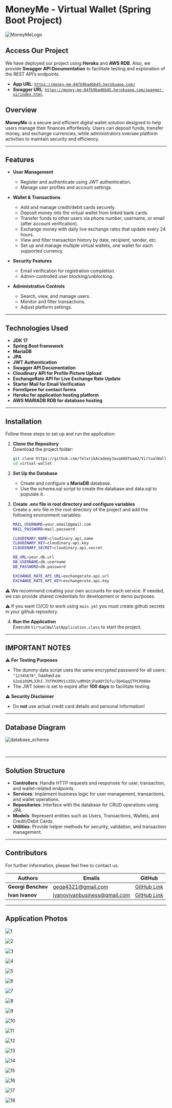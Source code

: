 # MoneyMe - Virtual Wallet (Spring Boot Project)
![MoneyMeLogo](https://github.com/user-attachments/assets/98547bea-8307-417d-b036-dfc0c4cf4f18)

## Access Our Project

We have deployed our project using **Heroku** and **AWS RDB**. Also, we provide **Swagger API Documentation** to facilitate testing and exploration of the REST API’s endpoints.

- **App URL**: [`https://money-me-84fb9ba46b45.herokuapp.com/`](https://money-me-84fb9ba46b45.herokuapp.com/)  
- **Swagger URL**: [`https://money-me-84fb9ba46b45.herokuapp.com/swagger-ui/index.html`](https://money-me-84fb9ba46b45.herokuapp.com/swagger-ui/index.html)

## Overview

**MoneyMe** is a secure and efficient digital wallet solution designed to help users manage their finances effortlessly. Users can deposit funds, transfer money, and exchange currencies, while administrators oversee platform activities to maintain security and efficiency.

---

## Features

- **User Management**
  - Register and authenticate using JWT authentication.
  - Manage user profiles and account settings.
  
- **Wallet & Transactions**
  - Add and manage credit/debit cards securely.
  - Deposit money into the virtual wallet from linked bank cards.
  - Transfer funds to other users via phone number, username, or email (after account verification).
  - Exchange money with daily live exchange rates that update every 24 hours.
  - View and filter transaction history by date, recipient, sender, etc.
  - Set up and manage multiple virtual wallets, one wallet for each supported currency.

- **Security Features**
  - Email verification for registration completion.
  - Admin-controlled user blocking/unblocking.
  
- **Administrative Controls**
  - Search, view, and manage users.
  - Monitor and filter transactions.
  - Adjust platform settings.

---

## Technologies Used

- **JDK 17**
- **Spring Boot framework**
- **MariaDB**
- **JPA**
- **JWT Authentication**
- **Swagger API Documentation**
- **Cloudinary API for Profile Picture Upload**
- **ExchangeRate API for Live Exchange Rate Update**
- **Starter Mail for Email Verification**
- **FormSpree for contact forms**
- **Heroku for application hosting platform**
- **AWS MARIADB RDB for database hosting**

---

## Installation

Follow these steps to set up and run the application:

1. **Clone the Repository**  
   Download the project folder:
   ```sh
   git clone https://github.com/TelerikAcademyJavaA68Team2/VirtualWallet.git
   cd virtual-wallet
   ```
 
2. **Set Up the Database**  
   - Create and configure a **MariaDB** database.  
   - Use the schema.sql script to create the database and data.sql to populate it.

3. **Create .env file in root directory and configure variables**  
   Create a .env file in the root directory of the project and add the following environment variables:
   ```sh
   MAIL_USERNAME=your.email@gmail.com
   MAIL_PASSWORD=mail.password

   CLOUDINARY_NAME=cloudinary.api.name
   CLOUDINARY_KEY=cloudinary.api.key
   CLOUDINARY_SECRET=cloudinary.api.secret

   DB_URL=your.db.url
   DB_USERNAME=db.username
   DB_PASSWORD=db.password

   EXCHANGE_RATE_API_URL=exchangerate.api.url
   EXCHANGE_RATE_API_KEY=exchangerate.api.key
   ```
 ⚠️ We recommend creating your own accounts for each service. If needed, we can provide shared credentials for development or demo purposes.

 ⚠️ If you want CI/CD to work using `main.yml` you must create github secrets in your github repository.

4. **Run the Application**  
   Execute `VirtualWalletApplication.class` to start the project.

---

## **IMPORTANT NOTES**

⚠️ **For Testing Purposes**  
- The dummy data script uses the same encrypted password for all users: `"12345678"`, hashed as:  
  `$2a$10$ML33hI.7hTPKXMV1s35D/udMXQtjFpOdYIGfu/IQ4GqqITPCP088m`
- The JWT token is set to expire after **100 days** to facilitate testing.

⚠️ **Security Disclaimer**  
- Do **not** use actual credit card details and personal information!  

---

## Database Diagram

![database_schema](https://github.com/user-attachments/assets/f8ef7cf4-9b54-4b7e-82f1-1fb523fcc047)

<br>

---

## Solution Structure

- **Controllers**: Handle HTTP requests and responses for user, transaction, and wallet-related endpoints.
- **Services**: Implement business logic for user management, transactions, and wallet operations.
- **Repositories**: Interface with the database for CRUD operations using JPA.
- **Models**: Represent entities such as Users, Transactions, Wallets, and Credit/Debit Cards.
- **Utilities**: Provide helper methods for security, validation, and transaction management.

---

## Contributors

For further information, please feel free to contact us:

| Authors               | Emails                       | GitHub                                           |
|-----------------------|------------------------------|--------------------------------------------------|
| **Georgi Benchev**    | gega4321@gmail.com           | [GitHub Link](https://github.com/Georgi-Benchev) |
| **Ivan Ivanov**       | ivanovivanbusiness@gmail.com | [GitHub Link](https://github.com/ivanoffcode)    |

---

## Application Photos

![1](https://github.com/user-attachments/assets/ef2eefac-4c7d-47f9-b838-c0d2c75bf5e1)

![2](https://github.com/user-attachments/assets/eb912be2-08ea-42db-b8a7-0e85223d484d)

![3](https://github.com/user-attachments/assets/062d826f-2fec-4879-b469-dcfc769a154d)

![4](https://github.com/user-attachments/assets/032bd218-d231-4a8e-b3e7-c303c4f3de78)

![5](https://github.com/user-attachments/assets/0e910417-4fb6-4d27-9641-dd40ff5fa8ed)

![6](https://github.com/user-attachments/assets/49a24029-8931-4a5d-ba56-6ff7a1afc2c4)

![7](https://github.com/user-attachments/assets/6d2679a3-2037-4bbc-94f1-a12ba32b8ca0)

![8](https://github.com/user-attachments/assets/ac46aed4-1254-425e-b33a-bfdfc72fbe28)

![9](https://github.com/user-attachments/assets/22951ac8-82c1-46f8-8904-b25dcc8b876f)

![10](https://github.com/user-attachments/assets/d15b47e5-d1fa-47aa-a589-5115d6dd83b9)

![11](https://github.com/user-attachments/assets/1a6e9731-9f55-450d-b527-9f43d6194d3c)

![12](https://github.com/user-attachments/assets/8e0993e1-3009-47f2-932e-6de0a4b8ef89)

![13](https://github.com/user-attachments/assets/10964fae-36d1-4692-831e-518d65345120)

![14](https://github.com/user-attachments/assets/6a6eaa05-f52f-4888-9817-999baa4af7fa)

![15](https://github.com/user-attachments/assets/657bc443-000a-4277-9301-c85bc0caaa2e)

![16](https://github.com/user-attachments/assets/08c9969d-2e24-4324-a649-193e7a21eae9)

![17](https://github.com/user-attachments/assets/7a3495f6-1807-47d2-b426-54eeb26574c5)

![18](https://github.com/user-attachments/assets/7b6f3f20-da7a-48a7-946a-581b9ed4a85e)


